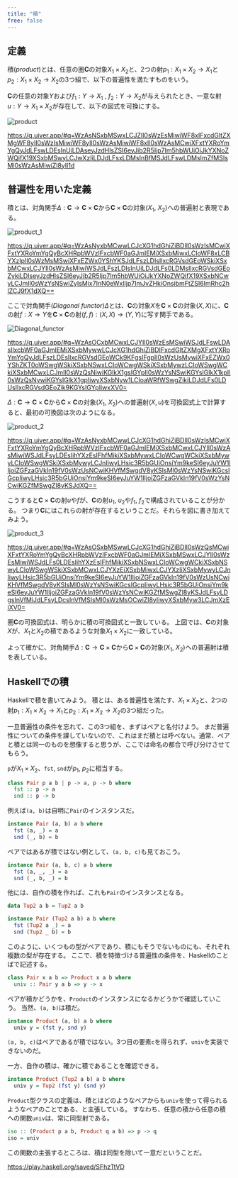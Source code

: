 ```yaml
---
title: "積"
free: false
---
```


## 定義

積(*product*)とは、任意の圏$\mathbf C$の対象$X_1 \times X_2$と、2つの射$p_1: X_1 \times X_2 \to X_1$と$p_2: X_1 \times X_2 \to X_2$の3つ組で、以下の普遍性を満たすものをいう。

$\mathbf C$の任意の対象$Y$および$f_1: Y \to X_1$ , $f_2: Y \to X_2$が与えられたとき、一意な射$u: Y \to X_1 \times X_2$が存在して、以下の図式を可換にする。

![product](https://storage.googleapis.com/zenn-user-upload/10f64e9d2230-20231028.png)

https://q.uiver.app/#q=WzAsNSxbMSwxLCJZIl0sWzEsMiwiWF8xIFxcdGltZXMgWF8yIl0sWzIsMiwiWF8yIl0sWzAsMiwiWF8xIl0sWzAsMCwiXFxtYXRoYmYgQyJdLFswLDEsInUiLDAseyJzdHlsZSI6eyJib2R5Ijp7Im5hbWUiOiJkYXNoZWQifX19XSxbMSwyLCJwXzIiLDJdLFsxLDMsInBfMSJdLFswLDMsImZfMSIsMl0sWzAsMiwiZl8yIl1d

## 普遍性を用いた定義

積とは、対角関手$\Delta: \mathbf C \to \mathbf C \times \mathbf C$から$\mathbf C \times \mathbf C$の対象$(X_1$, $X_2)$への普遍射と表現である。

![product_1](https://storage.googleapis.com/zenn-user-upload/5ae4dd744dd1-20231025.png)

https://q.uiver.app/#q=WzAsNyxbMCwwLCJcXG1hdGhiZiBDIl0sWzIsMCwiXFxtYXRoYmYgQyBcXHRpbWVzIFxcbWF0aGJmIEMiXSxbMiwxLCIoWF8xLCBYXzIpIl0sWzMsMSwiXFxEZWx0YShYKSJdLFszLDIsIlxcRGVsdGEoWSkiXSxbMCwxLCJYIl0sWzAsMiwiWSJdLFszLDIsInUiLDJdLFs0LDMsIlxcRGVsdGEoZykiLDIseyJzdHlsZSI6eyJib2R5Ijp7Im5hbWUiOiJkYXNoZWQifX19XSxbNCwyLCJmIl0sWzYsNSwiZyIsMix7InN0eWxlIjp7ImJvZHkiOnsibmFtZSI6ImRhc2hlZCJ9fX1dXQ==

ここで対角関手(*Diagonal functor*)$\Delta$とは、$\mathbf C$の対象$X$を$\mathbf C \times \mathbf C$の対象$(X, X)$に、$\mathbf C$の射$f: X \to Y$を$\mathbf C \times \mathbf C$の射$(f, f): (X, X) \to (Y, Y)$に写す関手である。

![Diagonal_functor](https://storage.googleapis.com/zenn-user-upload/1b248d4ce201-20231025.png)

https://q.uiver.app/#q=WzAsOCxbMCwxLCJYIl0sWzEsMSwiWSJdLFswLDAsIlxcbWF0aGJmIEMiXSxbMywwLCJcXG1hdGhiZiBDIFxcdGltZXMgXFxtYXRoYmYgQyJdLFszLDEsIlxcRGVsdGEoWCk9KFgsIFgpIl0sWzUsMywiXFxEZWx0YShZKT0oWSwgWSkiXSxbNSwxLCIoWCwgWSkiXSxbMywzLCIoWSwgWCkiXSxbMCwxLCJmIl0sWzQsNiwiKGlkX1gsIGYpIl0sWzYsNSwiKGYsIGlkX1kpIl0sWzQsNywiKGYsIGlkX1gpIiwyXSxbNyw1LCIoaWRfWSwgZikiLDJdLFs0LDUsIlxcRGVsdGEoZik9KGYsIGYpIiwxXV0=

$\Delta: \mathbf C \to \mathbf C \times \mathbf C$から$\mathbf C \times \mathbf C$の対象$(X_1$, $X_2)$への普遍射$(X, u)$を可換図式上で計算すると、最初の可換図は次のようになる。

![product_2](https://storage.googleapis.com/zenn-user-upload/b0bdeb30b6dd-20231025.png)

https://q.uiver.app/#q=WzAsNyxbMCwwLCJcXG1hdGhiZiBDIl0sWzIsMCwiXFxtYXRoYmYgQyBcXHRpbWVzIFxcbWF0aGJmIEMiXSxbMCwxLCJYIl0sWzAsMiwiWSJdLFsyLDEsIihYXzEsIFhfMikiXSxbMywxLCIoWCwgWCkiXSxbMywyLCIoWSwgWSkiXSxbMywyLCJnIiwyLHsic3R5bGUiOnsiYm9keSI6eyJuYW1lIjoiZGFzaGVkIn19fV0sWzUsNCwiKHVfMSwgdV8yKSIsMl0sWzYsNSwiKGcsIGcpIiwyLHsic3R5bGUiOnsiYm9keSI6eyJuYW1lIjoiZGFzaGVkIn19fV0sWzYsNCwiKGZfMSwgZl8yKSJdXQ==

こうすると$\mathbf C \times \mathbf C$の射$u$や$f$が、$\mathbf C$の射$u_1$, $u_2$や$f_1$, $f_2$で構成されていることが分かる。
つまり$\mathbf C$にはこれらの射が存在するということだ。それらを図に書き加えてみよう。

![product_3](https://storage.googleapis.com/zenn-user-upload/66bfc7db3e3b-20231025.png)

https://q.uiver.app/#q=WzAsOSxbMSwwLCJcXG1hdGhiZiBDIl0sWzQsMCwiXFxtYXRoYmYgQyBcXHRpbWVzIFxcbWF0aGJmIEMiXSxbMSwxLCJYIl0sWzEsMiwiWSJdLFs0LDEsIihYXzEsIFhfMikiXSxbNSwxLCIoWCwgWCkiXSxbNSwyLCIoWSwgWSkiXSxbMCwxLCJYXzEiXSxbMiwxLCJYXzIiXSxbMywyLCJnIiwyLHsic3R5bGUiOnsiYm9keSI6eyJuYW1lIjoiZGFzaGVkIn19fV0sWzUsNCwiKHVfMSwgdV8yKSIsMl0sWzYsNSwiKGcsIGcpIiwyLHsic3R5bGUiOnsiYm9keSI6eyJuYW1lIjoiZGFzaGVkIn19fV0sWzYsNCwiKGZfMSwgZl8yKSJdLFsyLDgsInVfMiJdLFsyLDcsInVfMSIsMl0sWzMsOCwiZl8yIiwyXSxbMyw3LCJmXzEiXV0=

圏$\mathbf C$の可換図式は、明らかに積の可換図式と一致している。
上図では、$\mathbf C$の対象$X$が、$X_1$と$X_2$の積であるような対象$X_1 \times X_2$に一致している。

よって確かに、対角関手$\Delta: \mathbf C \to \mathbf C \times \mathbf C$から$\mathbf C \times \mathbf C$の対象$(X_1$, $X_2)$への普遍射は積を表している。

## Haskellでの積

Haskellで積を書いてみよう。
積とは、ある普遍性を満たす、$X_1 \times X_2$と、2つの射$p_1: X_1 \times X_2 \to X_1$と$p_2: X_1 \times X_2 \to X_2$の3つ組だった。

一旦普遍性の条件を忘れて、この3つ組を、まずはペアと名付けよう。
まだ普遍性についての条件を課していないので、これはまだ積とは呼べない。通常、ペアと積とは同一のものを想像すると思うが、ここでは命名の都合で呼び分けさせてもらう。

`p`が$X_1 \times X_2$、`fst`, `snd`が$p_1$, $p_2$に相当する。

```Haskell
class Pair p a b | p -> a, p -> b where
  fst :: p -> a
  snd :: p -> b
```

例えば`(a, b)`は自明に`Pair`のインスタンスだ。

```Haskell
instance Pair (a, b) a b where
  fst (a, _) = a
  snd (_, b) = b
```

ペアではあるが積ではない例として、`(a, b, c)`も見ておこう。

```Haskell
instance Pair (a, b, c) a b where
  fst (a, _, _) = a
  snd (_, b, _) = b
```

他には、自作の積を作れば、これも`Pair`のインスタンスとなる。

```Haskell
data Tup2 a b = Tup2 a b

instance Pair (Tup2 a b) a b where
  fst (Tup2 a _) = a
  snd (Tup2 _ b) = b
```

このように、いくつもの型がペアであり、積にもそうでないものにも、それぞれ複数の型が存在する。
ここで、積を特徴づける普遍性の条件を、Haskellのことばで記述する。

```Haskell
class Pair x a b => Product x a b where
  univ :: Pair y a b => y -> x
```

ペアが積かどうかを、`Product`のインスタンスになるかどうかで確認していこう。
当然、`(a, b)`は積だ。

```Haskell
instance Product (a, b) a b where
  univ y = (fst y, snd y)
```

`(a, b, c)`はペアであるが積ではない。3つ目の要素`c`を得られず、`univ`を実装できないのだ。

一方、自作の積は、確かに積であることを確認できる。

```Haskell
instance Product (Tup2 a b) a b where
  univ y = Tup2 (fst y) (snd y)
```

`Product`型クラスの定義は、積とはどのようなペアからも`univ`を使って得られるようなペアのことである、と主張している。
すなわち、任意の積から任意の積への関数`univ`は、常に同型射である。

```Haskell
iso :: (Product p a b, Product q a b) => p -> q
iso = univ
```

この関数の主張するところは、積は同型を除いて一意だということだ。

https://play.haskell.org/saved/SFhzTtVD
